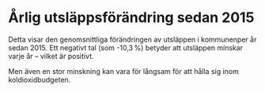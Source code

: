 # Årlig utsläppsförändring sedan 2015

Detta visar den genomsnittliga förändringen av utsläppen i kommunenper år sedan 2015. Ett negativt tal (som -10,3 %) betyder att utsläppen minskar varje år – vilket är positivt.

Men även en stor minskning kan vara för långsam för att hålla sig inom koldioxidbudgeten.
